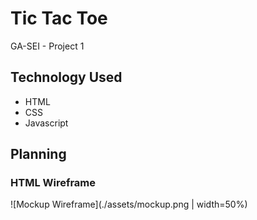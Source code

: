 # Tic Tac Toe

GA-SEI - Project 1

## Technology Used

-   HTML
-   CSS
-   Javascript

## Planning

### HTML Wireframe

![Mockup Wireframe](./assets/mockup.png | width=50%)
